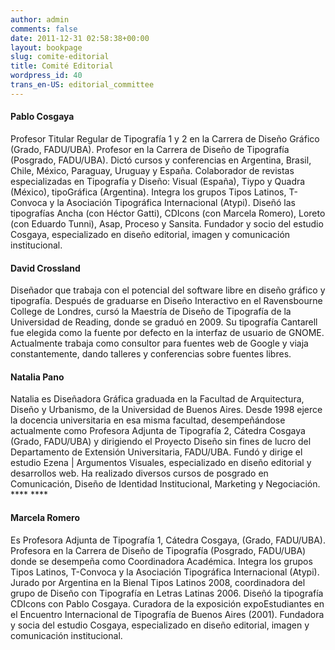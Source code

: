 ```yaml
---
author: admin
comments: false
date: 2011-12-31 02:58:38+00:00
layout: bookpage
slug: comite-editorial
title: Comité Editorial
wordpress_id: 40
trans_en-US: editorial_committee
---
```


#### Pablo Cosgaya




Profesor Titular Regular de Tipografía 1 y 2 en la Carrera de Diseño Gráfico (Grado, FADU/UBA). Profesor en la Carrera de Diseño de Tipografía (Posgrado, FADU/UBA). Dictó cursos y conferencias en Argentina, Brasil, Chile, México, Paraguay, Uruguay y España. Colaborador de revistas especializadas en Tipografía y Diseño: Visual (España), Tiypo y Quadra (México), tipoGráfica (Argentina). Integra los grupos Tipos Latinos, T-Convoca y la Asociación Tipográfica Internacional (Atypi). Diseñó las tipografías Ancha (con Héctor Gatti), CDIcons (con Marcela Romero), Loreto (con Eduardo Tunni), Asap, Proceso y Sansita. Fundador y socio del estudio Cosgaya, especializado en diseño editorial, imagen y comunicación institucional.




#### David Crossland




Diseñador que trabaja con el potencial del software libre en diseño gráfico y tipografía. Después de graduarse en Diseño Interactivo en el Ravensbourne College de Londres, cursó la Maestría de Diseño de Tipografía de la Universidad de Reading, donde se graduó en 2009. Su tipografía Cantarell fue elegida como la fuente por defecto en la interfaz de usuario de GNOME. Actualmente trabaja como consultor para fuentes web de Google y viaja constantemente, dando talleres y conferencias sobre fuentes libres.




#### Natalia Pano




Natalia es Diseñadora Gráfica graduada en la Facultad de Arquitectura, Diseño y Urbanismo, de la Universidad de Buenos Aires. Desde 1998 ejerce la docencia universitaria en esa misma facultad, desempeñándose actualmente como Profesora Adjunta de Tipografía 2, Cátedra Cosgaya (Grado, FADU/UBA) y dirigiendo el Proyecto Diseño sin fines de lucro del Departamento de Extensión Universitaria, FADU/UBA. Fundó y dirige el estudio Ezena | Argumentos Visuales, especializado en diseño editorial y desarrollos web. Ha realizado diversos cursos de posgrado en Comunicación, Diseño de Identidad Institucional, Marketing y Negociación. **** ****




#### Marcela Romero




Es Profesora Adjunta de Tipografía 1, Cátedra Cosgaya, (Grado, FADU/UBA). Profesora en la Carrera de Diseño de Tipografía (Posgrado, FADU/UBA) donde se desempeña como Coordinadora Académica. Integra los grupos Tipos Latinos, T-Convoca y la Asociación Tipográfica Internacional (Atypi). Jurado por Argentina en la Bienal Tipos Latinos 2008, coordinadora del grupo de Diseño con Tipografía en Letras Latinas 2006. Diseñó la tipografía CDIcons con Pablo Cosgaya. Curadora de la exposición expoEstudiantes en el Encuentro Internacional de Tipografía de Buenos Aires (2001). Fundadora y socia del estudio Cosgaya, especializado en diseño editorial, imagen y comunicación institucional.
